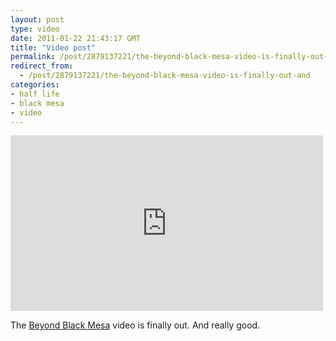 ```yaml
---
layout: post
type: video
date: 2011-01-22 21:43:17 GMT
title: "Video post"
permalink: /post/2879137221/the-beyond-black-mesa-video-is-finally-out-and
redirect_from: 
  - /post/2879137221/the-beyond-black-mesa-video-is-finally-out-and
categories:
- half life
- black mesa
- video
---
```

<iframe width="500" height="281"  id="youtube_iframe" src="https://www.youtube.com/embed/OOrH5tfWorg?feature=oembed&amp;enablejsapi=1&amp;origin=https://safe.txmblr.com&amp;wmode=opaque" frameborder="0" allow="accelerometer; autoplay; clipboard-write; encrypted-media; gyroscope; picture-in-picture" allowfullscreen title="Beyond Black Mesa"></iframe>

The <a href="http://www.youtube.com/watch?v=OOrH5tfWorg">Beyond Black Mesa</a>  video is finally out. And really good.